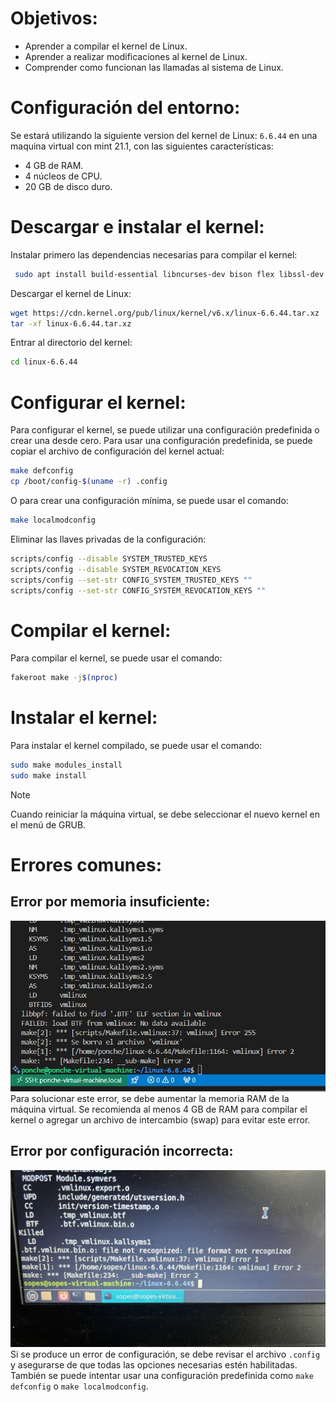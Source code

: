 # Objetivos:
- Aprender a compilar el kernel de Linux.
- Aprender a realizar modificaciones al kernel de Linux.
- Comprender como funcionan las llamadas al sistema de Linux.

# Configuración del entorno:
Se estará utilizando la siguiente version del kernel de Linux: `6.6.44` en una maquina virtual con mint 21.1, con las siguientes características:
- 4 GB de RAM.
- 4 núcleos de CPU.
- 20 GB de disco duro.

# Descargar e instalar el kernel:

Instalar primero las dependencias necesarias para compilar el kernel:
```bash
 sudo apt install build-essential libncurses-dev bison flex libssl-dev libelf-dev fakeroot dwarves
 ```

Descargar el kernel de Linux:
```bash
wget https://cdn.kernel.org/pub/linux/kernel/v6.x/linux-6.6.44.tar.xz
tar -xf linux-6.6.44.tar.xz
```

Entrar al directorio del kernel:
```bash
cd linux-6.6.44
```

# Configurar el kernel:
Para configurar el kernel, se puede utilizar una configuración predefinida o crear una desde cero. Para usar una configuración predefinida, se puede copiar el archivo de configuración del kernel actual:
```bash
make defconfig
cp /boot/config-$(uname -r) .config
```
O para crear una configuración mínima, se puede usar el comando:
```bash
make localmodconfig
```
Eliminar las llaves privadas de la configuración:
```bash
scripts/config --disable SYSTEM_TRUSTED_KEYS
scripts/config --disable SYSTEM_REVOCATION_KEYS
scripts/config --set-str CONFIG_SYSTEM_TRUSTED_KEYS ""
scripts/config --set-str CONFIG_SYSTEM_REVOCATION_KEYS ""
```

# Compilar el kernel:
Para compilar el kernel, se puede usar el comando:
```bash
fakeroot make -j$(nproc)
```

# Instalar el kernel:
Para instalar el kernel compilado, se puede usar el comando:
```bash
sudo make modules_install
sudo make install
```
>[!NOTE]
> Cuando reiniciar la máquina virtual, se debe seleccionar el nuevo kernel en el menú de GRUB.

# Errores comunes:

## Error por memoria insuficiente:
![error_memoria](/Fase1/imgs/memory_error.jpeg)
Para solucionar este error, se debe aumentar la memoria RAM de la máquina virtual. Se recomienda al menos 4 GB de RAM para compilar el kernel o agregar un archivo de intercambio (swap) para evitar este error.
## Error por configuración incorrecta:
![error_configuracion](/Fase1/imgs/config_error.jpeg)
Si se produce un error de configuración, se debe revisar el archivo `.config` y asegurarse de que todas las opciones necesarias estén habilitadas. También se puede intentar usar una configuración predefinida como `make defconfig` o `make localmodconfig`.
